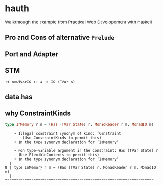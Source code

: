# hauth

Walkthrough the example from Practical Web Developement with Haskell


## Pro and Cons of alternative `Prelude`

## Port and Adapter

## STM

```
:t newTVarIO :: a -> IO (TVar a)
```
## data.has

## why ConstraintKinds

```haskell
type InMemory r m = (Has (TVar State) r, MonadReader r m, MonadIO m)
```

```
    • Illegal constraint synonym of kind: ‘Constraint’
        (Use ConstraintKinds to permit this)
    • In the type synonym declaration for ‘InMemory’
```

```
    • Non type-variable argument in the constraint: Has (TVar State) r
      (Use FlexibleContexts to permit this)
    • In the type synonym declaration for ‘InMemory’
  |
8 | type InMemory r m = (Has (TVar State) r, MonadReader r m, MonadIO m)
  | ^^^^^^^^^^^^^^^^^^^^^^^^^^^^^^^^^^^^^^^^^^^^^^^^^^^^^^^^^^^^^^^^^^^^
```
